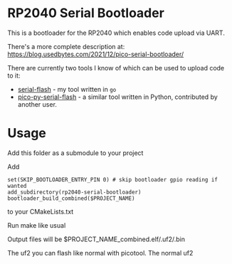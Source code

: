 # RP2040 Serial Bootloader

This is a bootloader for the RP2040 which enables code upload via UART.

There's a more complete description at: https://blog.usedbytes.com/2021/12/pico-serial-bootloader/

There are currently two tools I know of which can be used to upload code to it:

* [serial-flash](https://github.com/usedbytes/serial-flash) - my tool written in `go`
* [pico-py-serial-flash](https://github.com/ConfedSolutions/pico-py-serial-flash) - a similar tool written in Python, contributed by another user.



# Usage
Add this folder as a submodule to your project

Add
```
set(SKIP_BOOTLOADER_ENTRY_PIN 0) # skip bootloader gpio reading if wanted
add_subdirectory(rp2040-serial-bootloader)
bootloader_build_combined($PROJECT_NAME)
```
to your CMakeLists.txt

Run make like usual

Output files will be 
$PROJECT_NAME_combined.elf/.uf2/.bin 

The uf2 you can flash like normal with picotool.
The normal uf2 